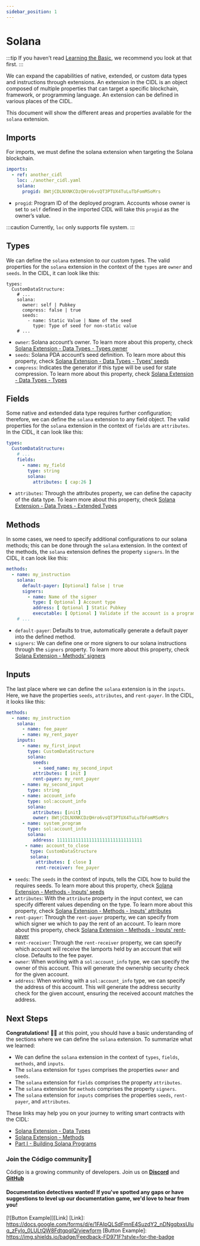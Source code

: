 ```yaml
---
sidebar_position: 1
---
```


# Solana

:::tip
If you haven’t read [Learning the Basic](../../learning-the-basics.md), we recommend you look at that first.
:::

We can expand the capabilities of native, extended, or custom data types and instructions through extensions. An
extension in the CIDL is an object composed of multiple properties that can target a specific blockchain, framework, or
programming language. An extension can be defined in various places of the CIDL.

This document will show the different areas and properties available for the `solana` extension.

## Imports
For imports, we must define the solana extension when targeting the Solana blockchain.
```yaml showLineNumbers
imports:
  - ref: another_cidl
    loc: ./another_cidl.yaml
    solana:
      progid: 8WtjCDLNXNKCDzQHro6vsQT3PTUX4TuLuTbFomMSoMrs  
```

- `progid`:  Program ID of the deployed program. Accounts whose owner is set to `self` defined in the imported CIDL will take this `progid` as the owner’s value.

:::caution
Currently, `loc` only supports file system.
:::

## Types

We can define the `solana` extension to our custom types. The valid properties for the `solana` extension in the context
of the `types` are `owner` and `seeds`. In the CIDL, it can look like this:

```yarml showLineNumbers
types:
  CustomDataStructure:
    # ...
    solana:
      owner: self | Pubkey
      compress: false | true
      seeds:
        - name: Static Value | Name of the seed
          type: Type of seed for non-static value
    # ...
```

- `owner`: Solana account’s owner. To learn more about this property, check
  [Solana Extension - Data Types - Types owner](./data-types.md#ownership)
- `seeds`: Solana PDA account’s seed definition. To learn more about this property, check
  [Solana Extension - Data Types - Types' seeds](./data-types.md#seeds)
- `compress`: Indicates the generator if this type will be used for state compression. To learn more about this property, check [Solana Extension - Data Types - Types](./data-types.md)


## Fields

Some native and extended data type requires further configuration; therefore, we can define the `solana` extension to
any field object. The valid properties for the `solana` extension in the context of `fields` are `attributes`. In the
CIDL, it can look like this:

```yaml showLineNumbers
types:
  CustomDataStructure:
    # ...
    fields:
      - name: my_field
        type: string
        solana:
          attributes: [ cap:26 ]
```

- `attributes`: Through the attributes property, we can define the capacity of the data type. To learn more about this
  property, check [Solana Extension - Data Types - Extended Types](./data-types.md#extended-data-types)

## Methods

In some cases, we need to specify additional configurations to our solana methods; this can be done through the `solana`
extension. In the context of the methods, the `solana` extension defines the property `signers`. In the CIDL, it can
look like this:

```yaml showLineNumbers
methods:
  - name: my_instruction
    solana:
      default-payer: [Optional] false | true
      signers:
        - name: Name of the signer
          type: [ Optional ] Account type
          address: [ Optional ] Static Pubkey
          executable: [ Optional ] Validate if the account is a program
    # ...
```
- `default-payer`: Defaults to true, automatically generate a default payer into the defined method.
- `signers`: We can define one or more signers to our solana instructions through the `signers` property. To learn more
  about this property, check [Solana Extension - Methods' signers](./methods.md#signers)

## Inputs

The last place where we can define the `solana` extension is in the `inputs`. Here, we have the
properties `seeds`, `attributes`, and `rent-payer`. In the CIDL, it looks like this:

```yaml showLineNumbers
methods:
  - name: my_instruction
    solana:
      - name: fee_payer
      - name: my_rent_payer
    inputs:
      - name: my_first_input
        type: CustomDataStructure
        solana:
          seeds:
            - seed_name: my_second_input
          attributes: [ init ]
          rent-payer: my_rent_payer
      - name: my_second_input
        type: string
      - name: account_info
        type: sol:account_info
        solana:
          attributes: [init]
          owner: 8WtjCDLNXNKCDzQHro6vsQT3PTUX4TuLuTbFomMSoMrs
      - name: system_program
        type: sol:account_info
        solana:
          address: 11111111111111111111111111111111
       - name: account_to_close
         type: CustomDataStructure
         solana:
           attributes: [ close ]
           rent-receiver: fee_payer
```

- `seeds`: The `seeds` in the context of inputs, tells the CIDL how to build the requires seeds. To learn more about
  this property, check [Solana Extension - Methods - Inputs' seeds](./methods.md#seeds)
- `attributes`:  With the `attribute` property in the input context, we can specify different values depending on the
  type. To learn more about this property,
  check [Solana Extension - Methods - Inputs' attributes](./methods.md#attributes)
- `rent-payer`:  Through the `rent-payer` property, we can specify from which signer we which to pay the rent of an
  account. To learn more about this property,
  check [Solana Extension - Methods - Inputs' rent-payer](./methods.md#rent-payer)
- `rent-receiver`: Through the `rent-receiver` property, we can specify which account will receive the lamports held by an account that will close. Defaults to the fee payer.
- `owner`: When working with a `sol:account_info` type, we can specify the owner of this account. This will generate the ownership security check for the given account.
- `address`: When working with a `sol:account_info` type, we can specify the address of this account. This will generate the address security check for the given account, ensuring the received account matches the address.


## Next Steps

**Congratulations!** 🎉👏 at this point, you should have a basic understanding of the sections where we can define
the `solana` extension. To summarize what we learned:

- We can define the `solana` extension in the context of `types`, `fields`, `methods`, and `inputs`.
- The `solana` extension for `types` comprises the properties `owner` and `seeds`.
- The `solana` extension for `fields` comprises the property `attributes`.
- The `solana` extension for `methods` comprises the property `signers`.
- The `solana` extension for `inputs` comprises the properties `seeds`, `rent-payer`, and `attributes`.

These links may help you on your journey to writing smart contracts with the CIDL:

- [Solana Extension - Data Types](./data-types.md)
- [Solana Extension - Methods](./methods.md)
- [Part I - Building Solana Programs](../../../guides/part-1-building-solana-programs.md)

### Join the Código community💚

Código is a growing community of developers. Join us on
**[Discord](https://docs.google.com/forms/d/e/1FAIpQLSdSG0OgJ5xuwwU7JiSGBdn01L3ID68qNCd2HAnFSztXVYKmBg/viewform)** and
**[GitHub](https://docs.google.com/forms/d/e/1FAIpQLSdGDGH4bwQf5dX3-uFCYeRKzIGbd5dVEPxHKQPTt63bBVVcVQ/viewform)**

#### Documentation detectives wanted! If you've spotted any gaps or have suggestions to level up our documentation game, we'd love to hear from you!

[![Button Example]][Link]
[Link]: https://docs.google.com/forms/d/e/1FAIpQLSdFmnE4SuzdY2_nDNgqbxsUluq_zFyIo_0LULtQW8FdtgpqlQ/viewform
[Button Example]: https://img.shields.io/badge/Feedback-FD971F?style=for-the-badge